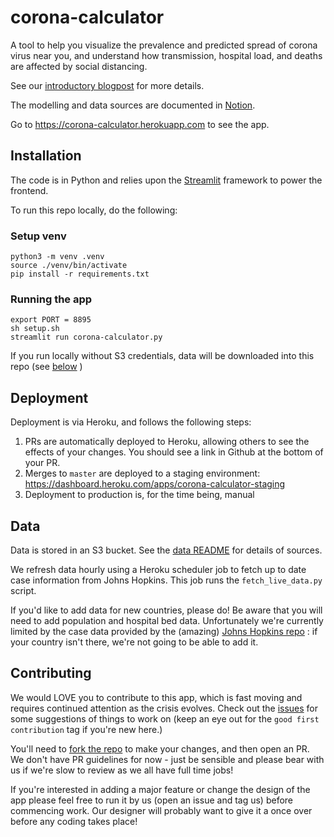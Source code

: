 # corona-calculator

A tool to help you visualize the prevalence and predicted spread of corona virus near you, and understand how 
transmission, hospital load, and deaths are affected by social distancing. 

See our [introductory blogpost](https://towardsdatascience.com/should-i-go-to-brunch-an-interactive-tool-for-covid-19-curve-flattening-6ab6a914af0) for more details.

The modelling and data sources are documented in [Notion](https://www.notion.so/coronahack/Public-842dd2b1f6ea4123b53318ed39f6c73d).

Go to https://corona-calculator.herokuapp.com to see the app.

## Installation

The code is in Python and relies upon the [Streamlit](https://www.streamlit.io) framework to power the frontend.

To run this repo locally, do the following:

### Setup venv
```
python3 -m venv .venv
source ./venv/bin/activate
pip install -r requirements.txt
```

### Running the app
```
export PORT = 8895
sh setup.sh
streamlit run corona-calculator.py
```

If you run locally without S3 credentials, data will be downloaded into this repo (see [below](#data) )

## Deployment
Deployment is via Heroku, and follows the following steps:
1. PRs are automatically deployed to Heroku, allowing others to see the effects of your changes. You should see a link 
in Github at the bottom of your PR.
2. Merges to `master` are deployed to a staging environment: https://dashboard.heroku.com/apps/corona-calculator-staging
3. Deployment to production is, for the time being, manual

## Data
Data is stored in an S3 bucket. See the [data README](./data/README.md) for details of sources.

We refresh data hourly using a Heroku scheduler job to fetch up to date case information from Johns Hopkins. This job 
runs the `fetch_live_data.py` script.

If you'd like to add data for new countries, please do! Be aware that you will need to add population and hospital
bed data. Unfortunately we're currently limited by the case data provided by the (amazing) [Johns Hopkins repo](https://github.com/CSSEGISandData/COVID-19)
: if your country isn't there, we're not going to be able to add it. 

## Contributing
We would LOVE you to contribute to this app, which is fast moving and requires continued attention as
the crisis evolves. Check out the [issues](https://github.com/archydeberker/corona-calculator/issues) for some 
suggestions of things to work on (keep an eye out for the `good first contribution` tag if you're new here.)

You'll need to [fork the repo](https://help.github.com/en/github/collaborating-with-issues-and-pull-requests/creating-a-pull-request-from-a-fork)
to make your changes, and then open an PR. We don't have PR guidelines for now - just be sensible and please bear
with us if we're slow to review as we all have full time jobs!

If you're interested in adding a major feature or change the design of the app please feel free to run it by us
(open an issue and tag us) before commencing work. Our designer will probably want to give it a once over before
any coding takes place!